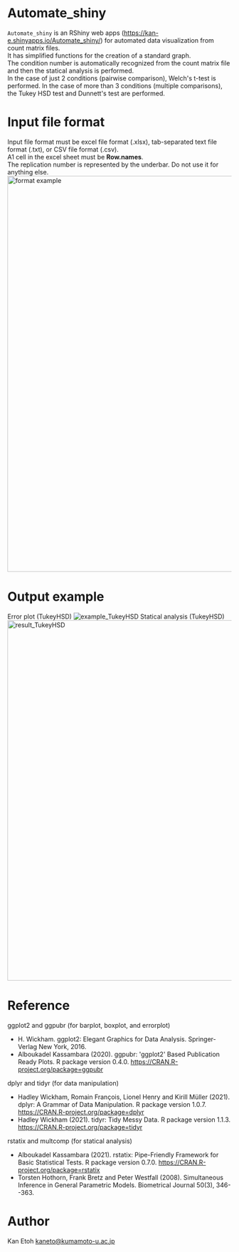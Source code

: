 # Automate_shiny

`Automate_shiny` is an RShiny web apps (https://kan-e.shinyapps.io/Automate_shiny/) for automated data visualization from count matrix files.<br>
It has simplified functions for the creation of a standard graph. <br>
The condition number is automatically recognized from the count matrix file and then the statical analysis is performed. <br>
In the case of just 2 conditions (pairwise comparison), Welch's t-test is performed. In the case of more than 3 conditions (multiple comparisons), the Tukey HSD test and Dunnett's test are performed.<br>

# Input file format
Input file format must be excel file format (.xlsx), tab-separated text file format (.txt), or CSV file format (.csv). <br>
A1 cell in the excel sheet must be __Row.names__. <br>
The replication number is represented by the underbar. Do not use it for anything else. <br>
<img width="890" alt="format example" src="https://user-images.githubusercontent.com/77435195/148402453-e87ce92e-fcf1-4d45-af72-e9d256366bfa.png">

# Output example
Error plot (TukeyHSD)
![example_TukeyHSD](https://user-images.githubusercontent.com/77435195/148402886-16a48e4c-8962-4066-95bc-a6d26e7fada9.png)
Statical analysis (TukeyHSD)
<img width="810" alt="result_TukeyHSD" src="https://user-images.githubusercontent.com/77435195/148403003-658bdf78-dcd9-4186-a392-8e6e5b2f7cc7.png">

# Reference
ggplot2 and ggpubr (for barplot, boxplot, and errorplot)
- H. Wickham. ggplot2: Elegant Graphics for Data Analysis. Springer-Verlag New York, 2016.
- Alboukadel Kassambara (2020). ggpubr: 'ggplot2' Based Publication Ready Plots. R package version 0.4.0. https://CRAN.R-project.org/package=ggpubr

dplyr and tidyr (for data manipulation)
- Hadley Wickham, Romain François, Lionel Henry and Kirill Müller (2021). dplyr: A Grammar of Data Manipulation. R package version 1.0.7. https://CRAN.R-project.org/package=dplyr
- Hadley Wickham (2021). tidyr: Tidy Messy Data. R package version 1.1.3. https://CRAN.R-project.org/package=tidyr

rstatix and multcomp (for statical analysis)
- Alboukadel Kassambara (2021). rstatix: Pipe-Friendly Framework for Basic Statistical Tests. R package version 0.7.0. https://CRAN.R-project.org/package=rstatix
- Torsten Hothorn, Frank Bretz and Peter Westfall (2008). Simultaneous Inference in General Parametric Models. Biometrical Journal 50(3), 346--363.

# Author

Kan Etoh
<kaneto@kumamoto-u.ac.jp>
